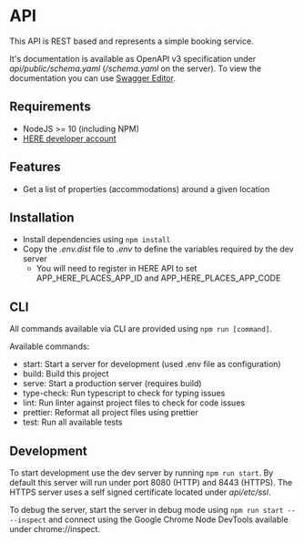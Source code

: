 # API

This API is REST based and represents a simple booking service.

It's documentation is available as OpenAPI v3 specification under _api/public/schema.yaml_ (_/schema.yaml_ on the server).
To view the documentation you can use [Swagger Editor](https://editor.swagger.io/).

## Requirements

- NodeJS >= 10 (including NPM)
- [HERE developer account](https://developer.here.com/)

## Features

- Get a list of properties (accommodations) around a given location

## Installation

- Install dependencies using `npm install`
- Copy the _.env.dist_ file to _.env_ to define the variables required by the dev server
  - You will need to register in HERE API to set APP_HERE_PLACES_APP_ID and APP_HERE_PLACES_APP_CODE

## CLI

All commands available via CLI are provided using `npm run [command]`.

Available commands:

- start: Start a server for development (used .env file as configuration)
- build: Build this project
- serve: Start a production server (requires build)
- type-check: Run typescript to check for typing issues
- lint: Run linter against project files to check for code issues
- prettier: Reformat all project files using prettier
- test: Run all available tests

## Development

To start development use the dev server by running `npm run start`.
By default this server will run under port 8080 (HTTP) and 8443 (HTTPS).
The HTTPS server uses a self signed certificate located under _api/etc/ssl_.

To debug the server, start the server in debug mode using `npm run start -- --inspect`
and connect using the Google Chrome Node DevTools available under chrome://inspect.
